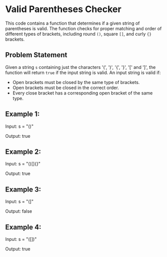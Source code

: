 # Valid Parentheses Checker

This code contains a function that determines if a given string of parentheses is valid. The function checks for proper matching and order of different types of brackets, including round `()`, square `[]`, and curly `{}` brackets.

## Problem Statement

Given a string `s` containing just the characters '(', ')', '{', '}', '[' and ']', the function will return `true` if the input string is valid. An input string is valid if:

- Open brackets must be closed by the same type of brackets.
- Open brackets must be closed in the correct order.
- Every close bracket has a corresponding open bracket of the same type.

## Example 1:

Input: s = "()"

Output: true
## Example 2:

Input: s = "()[]{}"

Output: true

## Example 3:

Input: s = "(]"

Output: false

## Example 4:

Input: s = "([])"

Output: true
  
